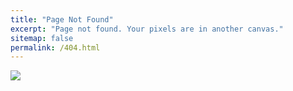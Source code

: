 ```yaml
---
title: "Page Not Found"
excerpt: "Page not found. Your pixels are in another canvas."
sitemap: false
permalink: /404.html
---
```


![][def]

[def]: ../assets/images/wp2414739-404-wallpapers.jpg